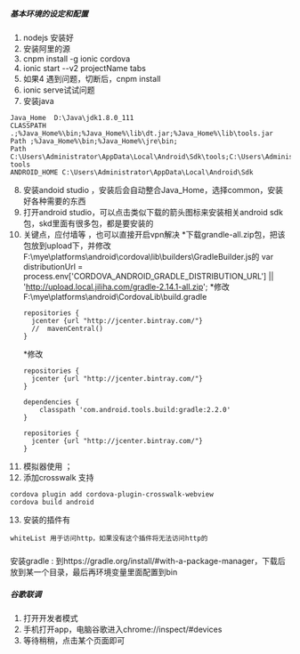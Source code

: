 ##### 基本环境的设定和配置
1. nodejs 安装好
2. 安装阿里的源
3. cnpm install -g ionic cordova
4. ionic start --v2 projectName tabs
5. 如果4 遇到问题，切断后，cnpm install
6. ionic serve试试问题
7. 安装java
```
Java_Home  D:\Java\jdk1.8.0_111
CLASSPATH .;%Java_Home%\bin;%Java_Home%\lib\dt.jar;%Java_Home%\lib\tools.jar
Path ;%Java_Home%\bin;%Java_Home%\jre\bin;
Path C:\Users\Administrator\AppData\Local\Android\Sdk\tools;C:\Users\Administrator\AppData\Local\Android\Sdk\platform-tools
ANDROID_HOME C:\Users\Administrator\AppData\Local\Android\Sdk
```
8. 安装andoid studio ，安装后会自动整合Java_Home，选择common，安装好各种需要的东西
9. 打开android studio，可以点击类似下载的箭头图标来安装相关android sdk包，skd里面有很多包，都是要安装的
10. 关键点，应付墙等 ，也可以直接开启vpn解决
    *下载grandle-all.zip包，把该包放到upload下，并修改F:\mye\platforms\android\cordova\lib\builders\GradleBuilder.js的 var distributionUrl = process.env['CORDOVA_ANDROID_GRADLE_DISTRIBUTION_URL'] || 'http://upload.local.jiliha.com/gradle-2.14.1-all.zip';
    *修改F:\mye\platforms\android\CordovaLib\build.gradle
    ```
    repositories {
      jcenter {url "http://jcenter.bintray.com/"}
      //  mavenCentral()
    }
    ```
    *修改
    ```
    repositories {
      jcenter {url "http://jcenter.bintray.com/"}
    }

    dependencies {
        classpath 'com.android.tools.build:gradle:2.2.0'
    }

    repositories {
      jcenter {url "http://jcenter.bintray.com/"}
    }
    ```
11. 模拟器使用
；
12. 添加crosswalk 支持
```
cordova plugin add cordova-plugin-crosswalk-webview
cordova build android
```
13. 安装的插件有
```
whiteList 用于访问http，如果没有这个插件将无法访问http的
```

#####
安装gradle : 到https://gradle.org/install/#with-a-package-manager，下载后放到某一个目录，最后再环境变量里面配置到bin
##### 谷歌联调
1. 打开开发者模式
2. 手机打开app，电脑谷歌进入chrome://inspect/#devices
3. 等待稍稍，点击某个页面即可


